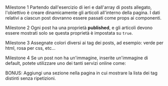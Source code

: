 Milestone 1
    Partendo dall'esercizio di ieri e dall'array di posts allegato, l'obiettivo è creare dinamicamente gli articoli all'interno della pagina.
    I dati relativi a ciascun post dovranno essere passati come props ai componenti.

Milestone 2
    Ogni post ha una proprietà **published**, e gli articoli devono essere mostrati solo se questa proprietà è impostata su `true`.

Milestone 3
    Assegnate colori diversi ai tag dei posts, ad esempio: verde per html, rosa per css, etc…

Milestone 4
    Se un post non ha un'immagine, inserite un'immagine di default, potete utilizzare uno dei tanti servizi online come:

BONUS:
Aggiungi una sezione nella pagina in cui mostrare la lista dei tag distinti senza ripetizioni.
